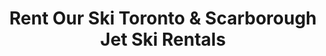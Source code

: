 ---
title: "Rent Our Ski Toronto & Scarborough Jet Ski Rentals"
url: /toronto/rent-our-ski-toronto-and-scarborough-jet-ski-rentals/
shop: sports
---